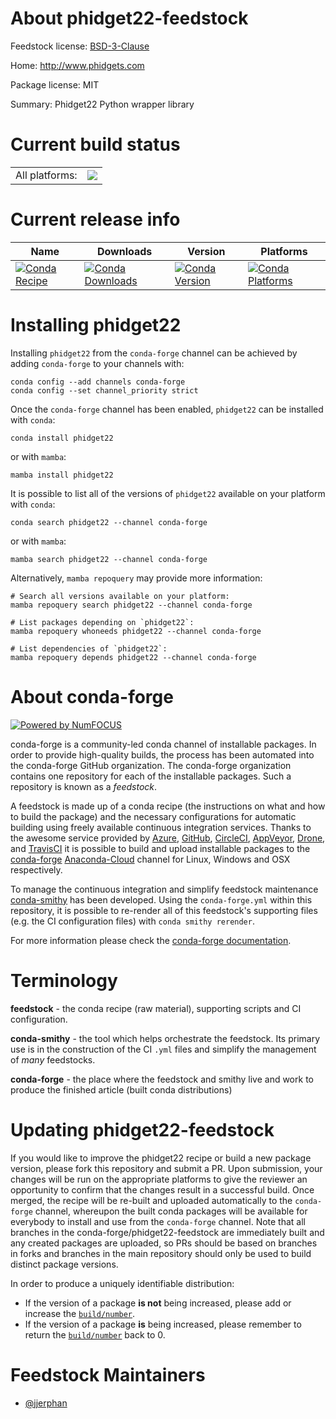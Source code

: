 About phidget22-feedstock
=========================

Feedstock license: [BSD-3-Clause](https://github.com/conda-forge/phidget22-feedstock/blob/main/LICENSE.txt)

Home: http://www.phidgets.com

Package license: MIT

Summary: Phidget22 Python wrapper library

Current build status
====================


<table><tr><td>All platforms:</td>
    <td>
      <a href="https://dev.azure.com/conda-forge/feedstock-builds/_build/latest?definitionId=20451&branchName=main">
        <img src="https://dev.azure.com/conda-forge/feedstock-builds/_apis/build/status/phidget22-feedstock?branchName=main">
      </a>
    </td>
  </tr>
</table>

Current release info
====================

| Name | Downloads | Version | Platforms |
| --- | --- | --- | --- |
| [![Conda Recipe](https://img.shields.io/badge/recipe-phidget22-green.svg)](https://anaconda.org/conda-forge/phidget22) | [![Conda Downloads](https://img.shields.io/conda/dn/conda-forge/phidget22.svg)](https://anaconda.org/conda-forge/phidget22) | [![Conda Version](https://img.shields.io/conda/vn/conda-forge/phidget22.svg)](https://anaconda.org/conda-forge/phidget22) | [![Conda Platforms](https://img.shields.io/conda/pn/conda-forge/phidget22.svg)](https://anaconda.org/conda-forge/phidget22) |

Installing phidget22
====================

Installing `phidget22` from the `conda-forge` channel can be achieved by adding `conda-forge` to your channels with:

```
conda config --add channels conda-forge
conda config --set channel_priority strict
```

Once the `conda-forge` channel has been enabled, `phidget22` can be installed with `conda`:

```
conda install phidget22
```

or with `mamba`:

```
mamba install phidget22
```

It is possible to list all of the versions of `phidget22` available on your platform with `conda`:

```
conda search phidget22 --channel conda-forge
```

or with `mamba`:

```
mamba search phidget22 --channel conda-forge
```

Alternatively, `mamba repoquery` may provide more information:

```
# Search all versions available on your platform:
mamba repoquery search phidget22 --channel conda-forge

# List packages depending on `phidget22`:
mamba repoquery whoneeds phidget22 --channel conda-forge

# List dependencies of `phidget22`:
mamba repoquery depends phidget22 --channel conda-forge
```


About conda-forge
=================

[![Powered by
NumFOCUS](https://img.shields.io/badge/powered%20by-NumFOCUS-orange.svg?style=flat&colorA=E1523D&colorB=007D8A)](https://numfocus.org)

conda-forge is a community-led conda channel of installable packages.
In order to provide high-quality builds, the process has been automated into the
conda-forge GitHub organization. The conda-forge organization contains one repository
for each of the installable packages. Such a repository is known as a *feedstock*.

A feedstock is made up of a conda recipe (the instructions on what and how to build
the package) and the necessary configurations for automatic building using freely
available continuous integration services. Thanks to the awesome service provided by
[Azure](https://azure.microsoft.com/en-us/services/devops/), [GitHub](https://github.com/),
[CircleCI](https://circleci.com/), [AppVeyor](https://www.appveyor.com/),
[Drone](https://cloud.drone.io/welcome), and [TravisCI](https://travis-ci.com/)
it is possible to build and upload installable packages to the
[conda-forge](https://anaconda.org/conda-forge) [Anaconda-Cloud](https://anaconda.org/)
channel for Linux, Windows and OSX respectively.

To manage the continuous integration and simplify feedstock maintenance
[conda-smithy](https://github.com/conda-forge/conda-smithy) has been developed.
Using the ``conda-forge.yml`` within this repository, it is possible to re-render all of
this feedstock's supporting files (e.g. the CI configuration files) with ``conda smithy rerender``.

For more information please check the [conda-forge documentation](https://conda-forge.org/docs/).

Terminology
===========

**feedstock** - the conda recipe (raw material), supporting scripts and CI configuration.

**conda-smithy** - the tool which helps orchestrate the feedstock.
                   Its primary use is in the construction of the CI ``.yml`` files
                   and simplify the management of *many* feedstocks.

**conda-forge** - the place where the feedstock and smithy live and work to
                  produce the finished article (built conda distributions)


Updating phidget22-feedstock
============================

If you would like to improve the phidget22 recipe or build a new
package version, please fork this repository and submit a PR. Upon submission,
your changes will be run on the appropriate platforms to give the reviewer an
opportunity to confirm that the changes result in a successful build. Once
merged, the recipe will be re-built and uploaded automatically to the
`conda-forge` channel, whereupon the built conda packages will be available for
everybody to install and use from the `conda-forge` channel.
Note that all branches in the conda-forge/phidget22-feedstock are
immediately built and any created packages are uploaded, so PRs should be based
on branches in forks and branches in the main repository should only be used to
build distinct package versions.

In order to produce a uniquely identifiable distribution:
 * If the version of a package **is not** being increased, please add or increase
   the [``build/number``](https://docs.conda.io/projects/conda-build/en/latest/resources/define-metadata.html#build-number-and-string).
 * If the version of a package **is** being increased, please remember to return
   the [``build/number``](https://docs.conda.io/projects/conda-build/en/latest/resources/define-metadata.html#build-number-and-string)
   back to 0.

Feedstock Maintainers
=====================

* [@jjerphan](https://github.com/jjerphan/)


